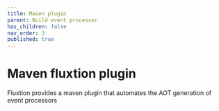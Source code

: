 ```yaml
---
title: Maven plugin
parent: Build event processor
has_children: false
nav_order: 3
published: true
---
```


# Maven fluxtion plugin
Fluxtion provides a maven plugin that automates the AOT generation of event processors
